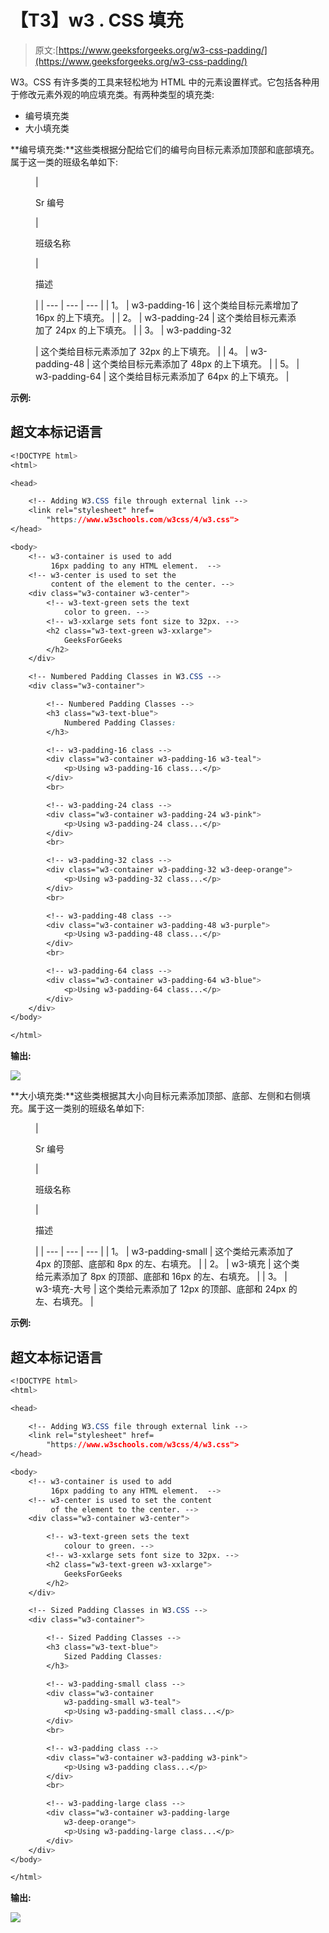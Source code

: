# 【T3】w3 . CSS 填充

> 原文:[https://www.geeksforgeeks.org/w3-css-padding/](https://www.geeksforgeeks.org/w3-css-padding/)

W3。CSS 有许多类的工具来轻松地为 HTML 中的元素设置样式。它包括各种用于修改元素外观的响应填充类。有两种类型的填充类:

*   编号填充类
*   大小填充类

**编号填充类:**这些类根据分配给它们的编号向目标元素添加顶部和底部填充。属于这一类的班级名单如下:

<figure class="table">

| 

Sr 编号

 | 

班级名称

 | 

描述

 |
| --- | --- | --- |
| 1。 | w3-padding-16 | 这个类给目标元素增加了 16px 的上下填充。 |
| 2。 | w3-padding-24 | 这个类给目标元素添加了 24px 的上下填充。 |
| 3。 | w3-padding-32

 | 这个类给目标元素添加了 32px 的上下填充。 |
| 4。 | w3-padding-48 | 这个类给目标元素添加了 48px 的上下填充。 |
| 5。 | w3-padding-64 | 这个类给目标元素添加了 64px 的上下填充。 |

</figure>

**示例:**

## 超文本标记语言

```css
<!DOCTYPE html>
<html>

<head>

    <!-- Adding W3.CSS file through external link -->
    <link rel="stylesheet" href=
        "https://www.w3schools.com/w3css/4/w3.css">
</head>

<body>
    <!-- w3-container is used to add 
         16px padding to any HTML element.  -->
    <!-- w3-center is used to set the 
         content of the element to the center. -->
    <div class="w3-container w3-center">
        <!-- w3-text-green sets the text 
            color to green. -->
        <!-- w3-xxlarge sets font size to 32px. -->
        <h2 class="w3-text-green w3-xxlarge">
            GeeksForGeeks
        </h2>
    </div>

    <!-- Numbered Padding Classes in W3.CSS -->
    <div class="w3-container">

        <!-- Numbered Padding Classes -->
        <h3 class="w3-text-blue">
            Numbered Padding Classes:
        </h3>

        <!-- w3-padding-16 class -->
        <div class="w3-container w3-padding-16 w3-teal">
            <p>Using w3-padding-16 class...</p>
        </div>
        <br>

        <!-- w3-padding-24 class -->
        <div class="w3-container w3-padding-24 w3-pink">
            <p>Using w3-padding-24 class...</p>
        </div>
        <br>

        <!-- w3-padding-32 class -->
        <div class="w3-container w3-padding-32 w3-deep-orange">
            <p>Using w3-padding-32 class...</p>
        </div>
        <br>

        <!-- w3-padding-48 class -->
        <div class="w3-container w3-padding-48 w3-purple">
            <p>Using w3-padding-48 class...</p>
        </div>
        <br>

        <!-- w3-padding-64 class -->
        <div class="w3-container w3-padding-64 w3-blue">
            <p>Using w3-padding-64 class...</p>
        </div>
    </div>
</body>

</html>
```

**输出:**

![](img/087782ee266b84bb6d2252a9fb513be5.png)

**大小填充类:**这些类根据其大小向目标元素添加顶部、底部、左侧和右侧填充。属于这一类别的班级名单如下:

<figure class="table">

| 

Sr 编号

 | 

班级名称

 | 

描述

 |
| --- | --- | --- |
| 1。 | w3-padding-small | 这个类给元素添加了 4px 的顶部、底部和 8px 的左、右填充。 |
| 2。 | w3-填充 | 这个类给元素添加了 8px 的顶部、底部和 16px 的左、右填充。 |
| 3。 | w3-填充-大号 | 这个类给元素添加了 12px 的顶部、底部和 24px 的左、右填充。 |

</figure>

**示例:**

## 超文本标记语言

```css
<!DOCTYPE html>
<html>

<head>

    <!-- Adding W3.CSS file through external link -->
    <link rel="stylesheet" href=
        "https://www.w3schools.com/w3css/4/w3.css">
</head>

<body>
    <!-- w3-container is used to add 
         16px padding to any HTML element.  -->
    <!-- w3-center is used to set the content 
         of the element to the center. -->
    <div class="w3-container w3-center">

        <!-- w3-text-green sets the text 
            colour to green. -->
        <!-- w3-xxlarge sets font size to 32px. -->
        <h2 class="w3-text-green w3-xxlarge">
            GeeksForGeeks
        </h2>
    </div>

    <!-- Sized Padding Classes in W3.CSS -->
    <div class="w3-container">

        <!-- Sized Padding Classes -->
        <h3 class="w3-text-blue">
            Sized Padding Classes:
        </h3>

        <!-- w3-padding-small class -->
        <div class="w3-container 
            w3-padding-small w3-teal">
            <p>Using w3-padding-small class...</p>
        </div>
        <br>

        <!-- w3-padding class -->
        <div class="w3-container w3-padding w3-pink">
            <p>Using w3-padding class...</p>
        </div>
        <br>

        <!-- w3-padding-large class -->
        <div class="w3-container w3-padding-large 
            w3-deep-orange">
            <p>Using w3-padding-large class...</p>
        </div>
    </div>
</body>

</html>
```

**输出:**

![](img/4ae1854789a6324f2d8801fba9cac2b1.png)